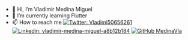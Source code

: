 - 👋 Hi, I’m Vladimir Medina Miguel
- 🌱 I’m currently learning Flutter
- 📫 How to reach me [![Twitter: Vladimi50656261](https://img.shields.io/twitter/follow/Vladimi50656261?style=social)](https://twitter.com/Vladimi50656261)
[![Linkedin: vladimir-medina-miguel-a8b12b184](https://img.shields.io/badge/-vladimir-medina-miguel-a8b12b184-blue?style=flat-square&logo=Linkedin&logoColor=white&link=https://www.linkedin.com/in/vladimir-medina-miguel-a8b12b184/)](https://www.linkedin.com/in/vladimir-medina-miguel-a8b12b184/)
[![GitHub MedinaVla](https://img.shields.io/github/followers/MedinaVla?label=follow&style=social)](https://github.com/MedinaVla)
<!---
MedinaVla/MedinaVla is a ✨ special ✨ repository because its `README.md` (this file) appears on your GitHub profile.
You can click the Preview link to take a look at your changes.
--->

